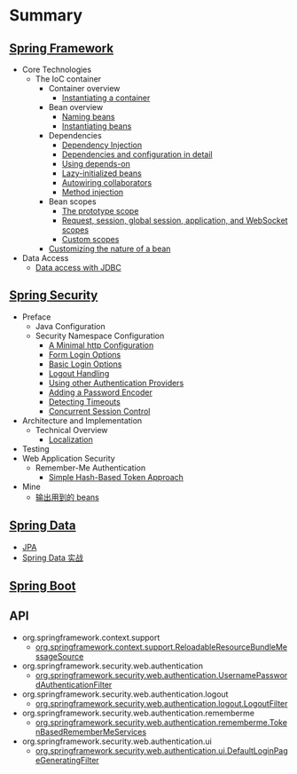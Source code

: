 # Summary
## [Spring Framework](/framework/README.md)
- Core Technologies
  - The IoC container
    - Container overview
      - [Instantiating a container](/framework/beans/beans-factory-instantiation.md)
    - Bean overview
      - [Naming beans](/framework/beans/beans-beanname.md)
      - [Instantiating beans](/framework/beans/beans-factory-class.md)
    - Dependencies
      - [Dependency Injection](/framework/beans/beans-factory-collaborators.md)
      - [Dependencies and configuration in detail](/framework/beans/beans-factory-properties-detailed.md)
      - [Using depends-on](/framework/beans/beans-factory-dependson.md)
      - [Lazy-initialized beans](/framework/beans/beans-factory-lazy-init.md)
      - [Autowiring collaborators](/framework/beans/beans-factory-autowire.md)
      - [Method injection](/framework/beans/beans-factory-method-injection.md)
    - Bean scopes
      - [The prototype scope](/framework/beans/beans-factory-scopes-prototype.md)
      - [Request, session, global session, application, and WebSocket scopes](/framework/beans/beans-factory-scopes-other.md)
      - [Custom scopes](/framework/beans/beans-factory-scopes-custom.md)
    - [Customizing the nature of a bean](/framework/beans/beans-factory-nature.md)
- Data Access
  - [Data access with JDBC](/framework/jdbc/README.md)


## [Spring Security](/security/README.md)
- Preface
  - Java Configuration
  - Security Namespace Configuration
    - [A Minimal http Configuration](/security/preface/ns-config/ns-minimal.md)
    - [Form Login Options](/security/preface/ns-config/ns-form.md)
    - [Basic Login Options](/security/preface/ns-config/ns-basic.md)
    - [Logout Handling](/security/preface/ns-config/ns-logout.md)
    - [Using other Authentication Providers](/security/preface/ns-config/ns-auth-providers.md)
    - [Adding a Password Encoder](/security/preface/ns-config/ns-password-encoder.md)
    - [Detecting Timeouts](/security/preface/ns-config/detecting-timeouts.md)
    - [Concurrent Session Control](/security/preface/ns-config/ns-concurrent-sessions.md)
- Architecture and Implementation
  - Technical Overview
    - [Localization](/security/overall-architecture/technical-overview/localization.md)
- Testing
- Web Application Security
  - Remember-Me Authentication
    - [Simple Hash-Based Token Approach](/security/web-app-security/remember-me/remember-me-hash-token.md)
- Mine
  - [输出用到的 beans](/security/mine/show-used-beans.md)


## [Spring Data](/data/README.md)
- [JPA](/data/jpa/README.md)
- [Spring Data 实战](/data/book/README.md)


## [Spring Boot](/boot/README.md)


## API
- org.springframework.context.support
  - [org.springframework.context.support.ReloadableResourceBundleMessageSource](/api/org/springframework/context/support/ReloadableResourceBundleMessageSource.md)
- org.springframework.security.web.authentication
  - [org.springframework.security.web.authentication.UsernamePasswordAuthenticationFilter](/api/org/springframework/security/web/authentication/UsernamePasswordAuthenticationFilter.md)
- org.springframework.security.web.authentication.logout
  - [org.springframework.security.web.authentication.logout.LogoutFilter](/api/org/springframework/security/web/authentication/logout/LogoutFilter.md)
- org.springframework.security.web.authentication.rememberme
  - [org.springframework.security.web.authentication.rememberme.TokenBasedRememberMeServices](/api/org/springframework/security/web/authentication/rememberme/TokenBasedRememberMeServices.md)
- org.springframework.security.web.authentication.ui
  - [org.springframework.security.web.authentication.ui.DefaultLoginPageGeneratingFilter](/api/org/springframework/security/web/authentication/ui/DefaultLoginPageGeneratingFilter.md)
